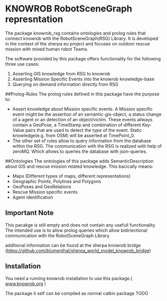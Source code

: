 # KNOWROB RobotSceneGraph represntation

The package knowrob_rsg contains ontologies and prolog rules that connect knowrob with the RobotSceneGraph(RSG) Library.
It is developed in the context of the sherpa eu project and focuses on outdoor rescue mission with mixed human robot Teams.

The software provided by this package offers functionality for the following three use cases:

  1. Asserting GIS knowledge from RSG to knowrob
  2. Asserting Mission Specific Events into the knowrob knowledge-base 
  3. Querying on demand information directly from RSG





##Prolog-Rules
The prolog rules defined in this package have the purpose to:

 * Assert knowledge about Mission specific events. A Mission specific event might be the assertion of an semantic-gis-object, a status change of a agent or an detection of an object/victim. These events allways contain a GeoPose, a TimeStamp and combination of different Key-Value pairs that are used to detect the type of the event. Static knowledge(e.g. from OSM) will be asserted at TimePoint_0.
 * The other set of rules allow to query information from the database within the RSG. The communication with the RSG is realized with help of zeroMQ. Which allows to queries the database with json-queries. 
 


##Ontologies
The ontologies of this package adds SemanticDescription about GIS and rescue mission related knowledge.
This bacically means:
  * Maps (Different types of maps, different representations)
  * Geographic Points, Polylines and Polygons
  * GeoPoses and GeoRelations
  * Rescue Mission specific events
  * Agent identification
  
## Important Note
This pacakge is still empty and does not contain any usefull functionality
The intended use is to allow prolog queries which allow bidiriectional communication with the RobotSceneGraph Library

additional information can be found at the sherpa knowrob bridge
(https://github.com/blumenthal/sherpa_world_model_knowrob_bridge)


## Installation
You need a running knowrob installation to use this package.( www.knowrob.org )

The package it self can be compiled as normal catkin package
TODO


